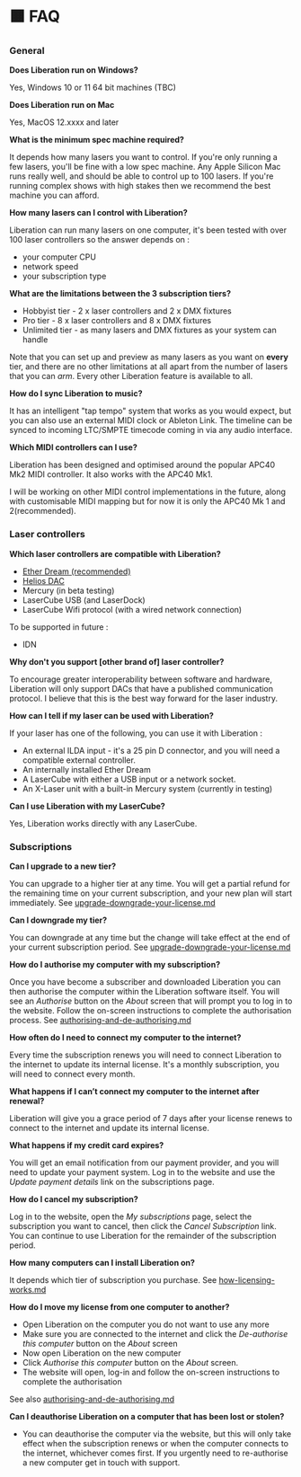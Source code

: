 # 🟧 FAQ

### General

**Does Liberation run on Windows?**

Yes, Windows 10 or 11 64 bit machines (TBC)

**Does Liberation run on Mac**

Yes, MacOS 12.xxxx and later

**What is the minimum spec machine required?**

It depends how many lasers you want to control. If you're only running a few lasers, you'll be fine with a low spec machine. Any Apple Silicon Mac runs really well, and should be able to control up to 100 lasers. If you're running complex shows with high stakes then we recommend the best machine you can afford.

**How many lasers can I control with Liberation?**

Liberation can run many lasers on one computer, it's been tested with over 100 laser controllers so the answer depends on :

* your computer CPU
* network speed
* your subscription type

**What are the limitations between the 3 subscription tiers?**

* Hobbyist tier - 2 x laser controllers and 2 x DMX fixtures
* Pro tier - 8 x laser controllers and 8 x DMX fixtures
* Unlimited tier - as many lasers and DMX fixtures as your system can handle

Note that you can set up and preview as many lasers as you want on **every** tier, and there are no other limitations at all apart from the number of lasers that you can _arm_. Every other Liberation feature is available to all.

**How do I sync Liberation to music?**

It has an intelligent "tap tempo" system that works as you would expect, but you can also use an external MIDI clock or Ableton Link. The timeline can be synced to incoming LTC/SMPTE timecode coming in via any audio interface.&#x20;

**Which MIDI controllers can I use?**

Liberation has been designed and optimised around the popular APC40 Mk2 MIDI controller. It also works with the APC40 Mk1.

I will be working on other MIDI control implementations in the future, along with customisable MIDI mapping but for now it is only the APC40 Mk 1 and 2(recommended).

### Laser controllers

**Which laser controllers are compatible with Liberation?**

* [Ether Dream (recommended)](https://ether-dream.com)
* [Helios DAC](https://bitlasers.com/helios-laser-dac/)
* Mercury (in beta testing)
* LaserCube USB (and LaserDock)
* LaserCube Wifi protocol (with a wired network connection)

To be supported in future :

* IDN

**Why don't you support \[other brand of] laser controller?**

To encourage greater interoperability between software and hardware, Liberation will only support DACs that have a published communication protocol. I believe that this is the best way forward for the laser industry.

**How can I tell if my laser can be used with Liberation?**

If your laser has one of the following, you can use it with Liberation :

* An external ILDA input - it's a 25 pin D connector, and you will need a compatible external controller.
* An internally installed Ether Dream
* A LaserCube with either a USB input or a network socket.
* An X-Laser unit with a built-in Mercury system (currently in testing)

**Can I use Liberation with my LaserCube?**

Yes, Liberation works directly with any LaserCube.&#x20;

### Subscriptions

**Can I upgrade to a new tier?**

You can upgrade to a higher tier at any time. You will get a partial refund for the remaining time on your current subscription, and your new plan will start immediately. See [upgrade-downgrade-your-license.md](installation/upgrade-downgrade-your-license.md "mention")

**Can I downgrade my tier?**

You can downgrade at any time but the change will take effect at the end of your current subscription period. See [upgrade-downgrade-your-license.md](installation/upgrade-downgrade-your-license.md "mention")

**How do I authorise my computer with my subscription?**

Once you have become a subscriber and downloaded Liberation you can then authorise the computer within the Liberation software itself. You will see an _Authorise_ button on the _About_ screen that will prompt you to log in to the website. Follow the on-screen instructions to complete the authorisation process. See [authorising-and-de-authorising.md](installation/authorising-and-de-authorising.md "mention")

**How often do I need to connect my computer to the internet?**

Every time the subscription renews you will need to connect Liberation to the internet to update its internal license. It's a monthly subscription, you will need to connect every month.

**What happens if I can’t connect my computer to the internet after renewal?**

Liberation will give you a grace period of 7 days after your license renews to connect to the internet and update its internal license.

**What happens if my credit card expires?**

You will get an email notification from our payment provider, and you will need to update your payment system. Log in to the website and use the _Update payment details_ link on the subscriptions page.

**How do I cancel my subscription?**

Log in to the website, open the _My subscriptions_ page, select the subscription you want to cancel, then click the _Cancel Subscription_ link. You can continue to use Liberation for the remainder of the subscription period.&#x20;

**How many computers can I install Liberation on?**

It depends which tier of subscription you purchase. See [how-licensing-works.md](installation/how-licensing-works.md "mention")

**How do I move my license from one computer to another?**

* Open Liberation on the computer you do not want to use any more
* Make sure you are connected to the internet and click the _De-authorise this computer_ button on the _About_ screen
* Now open Liberation on the new computer
* Click _Authorise this computer_ button on the _About_ screen.
* The website will open, log-in and follow the on-screen instructions to complete the authorisation

See also [authorising-and-de-authorising.md](installation/authorising-and-de-authorising.md "mention")

**Can I deauthorise Liberation on a computer that has been lost or stolen?**

* You can deauthorise the computer via the website, but this will only take effect when the subscription renews or when the computer connects to the internet, whichever comes first. If you urgently need to re-authorise a new computer get in touch with support.&#x20;
